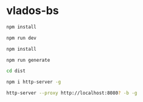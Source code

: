 # vlados-bs


```sh
npm install
```
```sh
npm run dev 
```




```sh
npm install
```
```sh
npm run generate 
```
```sh
cd dist
```
```sh
npm i http-server -g
```
```sh
http-server --proxy http://localhost:8080? -b -g
```

